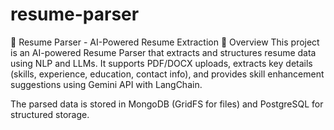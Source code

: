 ﻿# resume-parser
📄 Resume Parser - AI-Powered Resume Extraction
🚀 Overview
This project is an AI-powered Resume Parser that extracts and structures resume data using NLP and LLMs. It supports PDF/DOCX uploads, extracts key details (skills, experience, education, contact info), and provides skill enhancement suggestions using Gemini API with LangChain.

The parsed data is stored in MongoDB (GridFS for files) and PostgreSQL for structured storage.

